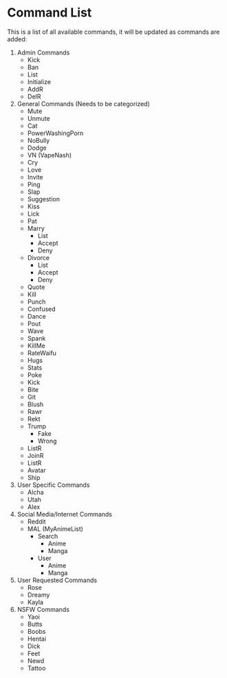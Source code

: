 # Command List

This is a list of all available commands, it will be updated as commands are added:

1. Admin Commands
   - Kick
   - Ban
   - List
   - Initialize
   - AddR
   - DelR
1. General Commands (Needs to be categorized)
   - Mute
   - Unmute
   - Cat
   - PowerWashingPorn
   - NoBully
   - Dodge
   - VN (VapeNash)
   - Cry
   - Love
   - Invite
   - Ping
   - Slap
   - Suggestion
   - Kiss
   - Lick
   - Pat
   - Marry
      - List
      - Accept
      - Deny
   - Divorce
      - List
      - Accept
      - Deny
   - Quote
   - Kill
   - Punch
   - Confused
   - Dance
   - Pout
   - Wave
   - Spank
   - KillMe
   - RateWaifu
   - Hugs
   - Stats
   - Poke
   - Kick
   - Bite
   - Git
   - Blush
   - Rawr
   - Rekt
   - Trump
      - Fake
      - Wrong
   - ListR
   - JoinR
   - ListR
   - Avatar
   - Ship
1. User Specific Commands
   - Alcha
   - Utah
   - Alex
1. Social Media/Internet Commands
   - Reddit
   - MAL (MyAnimeList)
      - Search
         - Anime
         - Manga
      - User
         - Anime
         - Manga
1. User Requested Commands
   - Rose
   - Dreamy
   - Kayla
1. NSFW Commands
   - Yaoi
   - Butts
   - Boobs
   - Hentai
   - Dick
   - Feet
   - Newd
   - Tattoo
